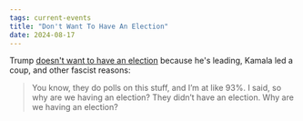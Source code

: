 ```yaml
---
tags: current-events
title: "Don't Want To Have An Election"
date: 2024-08-17
---
```


Trump [doesn't want to have an election](https://www.mediaite.com/trump/trump-says-why-are-we-having-an-election-after-harris-got-nomination-without-primary-votes-they-didnt-have-an-election/) because he's leading, Kamala led a coup, and other fascist reasons:

> You know, they do polls on this stuff, and I’m at like 93%. I said, so why are we having an election? They didn’t have an election. Why are we having an election?
